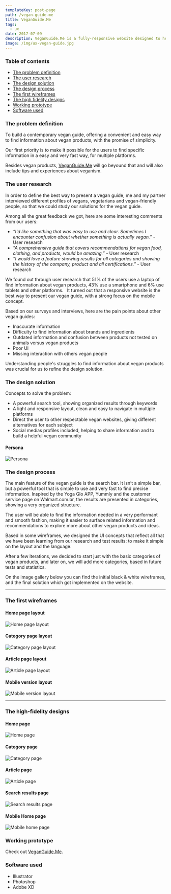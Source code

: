 ```yaml
---
templateKey: post-page
path: /vegan-guide-me
title: VeganGuide.Me
tags:
  - ux
date: 2017-07-09
description: VeganGuide.Me is a fully-responsive website designed to help saving animals lives through sharing knowledge, tips and guiding your vegan shopping experience, featuring a blazing-fast search bar.
image: /img/ux-vegan-guide.jpg
---
```


### Table of contents

- [The problem definition](#the-problem-definition)
- [The user research](#the-user-research)
- [The design solution](#the-design-solution)
- [The design process](#the-design-process)
- [The first wireframes](#the-first-wireframes)
- [The high fidelity designs](#the-high-fidelity-designs)
- [Working prototype](#working-prototype)
- [Software used](#software-used)

<a id="the-problem-definition"></a>
### The problem definition 

To build a contemporary vegan guide, offering a convenient and easy way to find information about vegan products, with the promise of simplicity. 

Our first priority is to make it possible for the users to find specific information in a easy and very fast way, for multiple platforms.  

Besides vegan products, <a href="http://veganguide.me" target="_blank">VeganGuide.Me</a> will go beyound that and will also include tips and experiences about veganism. 

<a id="the-user-research"></a>
### The user research

In order to define the best way to present a vegan guide, me and my partner interviewed different profiles of vegans,  vegetarians and vegan-friendly people, so that we could study our solutions for the vegan guide.

Among all the great feedback we got, here are some interesting comments from our users:

- *“I'd like something that was easy to use and clear. Sometimes I encounter confusion about whether something is actually vegan.”* - User research 
- *"A comprehensive guide that covers recommendations for vegan food, clothing, and products, would be amazing.”* - User research
- *“I would love a feature showing results for all categories and showing the history of the company, product and all certifications.”* - User research

We found out through user research that 51% of the users use a laptop of find information about vegan products, 43% use a smartphone and 6% use tablets and other platforms.
  
It turned out that a responsive website is the best way to present our vegan guide, with a strong focus on the mobile concept.  

Based on our surveys and interviews, here are the pain points about other vegan guides:

- Inaccurate information
- Difficulty to find information about brands and ingredients
- Outdated information and confusion between products not tested on animals versus vegan products
- Poor UI 
- Missing interaction with others vegan people

Understanding people's struggles to find information about vegan products was crucial for us to refine the design solution.

<a id="the-design-solution"></a>
### The design solution

Concepts to solve the problem: 

- A powerful search tool, showing organized results through keywords
- A light and responsive layout, clean and easy to navigate in multiple platforms
- Direct the user to other respectable vegan websites, giving different alternatives for each subject
- Social medias profiles included, helping to share information and to build a helpful vegan community

#### Persona
![Persona](https://farm5.staticflickr.com/4218/35662538192_c141e98c06_h.jpg)

<a id="the-design-process"></a>
### The design process

The main feature of the vegan guide is the search bar. It isn’t a simple bar, but a powerful tool that is simple to use and very fast to find precise information. Inspired by the Yoga Glo APP, Yummly and the customer service page on Walmart.com.br, the results are presented in categories, showing a very organized structure. 

The user will be able to find the information needed in a very performant and smooth fashion, making it easier to surface related information and recommendations to explore more about other vegan products and ideas.  

Based in some wireframes, we designed the UI concepts that reflect all that we have been learning from our research and test results: to make it simple on the layout and the language.  

After a few iterations, we decided to start just with the basic categories of vegan products, and later on, we will add more categories, based in future tests and statistics.  

On the image gallery below you can find the initial black & white wireframes, and the final solution which got implemented on the website.

---
<a id="the-first-wireframes"></a>
### The first wireframes

#### Home page layout
![Home page layout](https://farm5.staticflickr.com/4240/35831406215_ea92cb8ffb_h.jpg)

#### Category page layout
![Category page layout](https://farm5.staticflickr.com/4280/35790899346_6e886d541d_h.jpg)

#### Article page layout
![Article page layout](https://farm5.staticflickr.com/4284/35790899176_f6f9cfec2e_h.jpg)

#### Mobile version layout
![Mobile version layout](https://farm5.staticflickr.com/4212/35831405815_f5508ce80d_h.jpg)

---
<a id="the-high-fidelity-designs"></a>
### The high-fidelity designs

#### Home page
![Home page](https://farm5.staticflickr.com/4257/35790900796_b546d7afea_h.jpg)

#### Category page
![Category page](https://farm5.staticflickr.com/4288/35790900606_26b166c131_h.jpg)

#### Article page
![Article page](https://farm5.staticflickr.com/4231/35790900996_c67d23efae_h.jpg)

#### Search results page
![Search results page](https://farm5.staticflickr.com/4277/35831408195_5ebc5d77ca_h.jpg)

#### Mobile Home page
![Mobile home page](https://farm5.staticflickr.com/4263/35831409035_a773f4038d_h.jpg)

<a id="working-prototype"></a>
### Working prototype
Check out <a href="http://veganguide.me" target="_blank">VeganGuide.Me</a>.

<a id="software-used"></a>
### Software used
- Illustrator
- Photoshop
- Adobe XD
